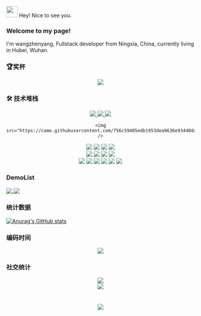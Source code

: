 <div> 
	<img width="30" src="https://user-images.githubusercontent.com/66305203/197138394-ffd42f0e-4e1a-4c67-b5a1-129aa0f8664c.png" />
	<span line="30px">Hey! Nice to see you.</span>
</div> 

### Welcome to my page!
I'm wangzhenyang, Fullstack developer from  Ningxia, China, currently living in  Hubei, Wuhan.

### 🏆奖杯
<div align="center">
  <img src="https://github-profile-trophy.vercel.app/?username=Colincosmo&column=3&margin-w=15&margin-h=15" />
</div>

### 🛠  技术堆栈
<div align="center">
	<a href="https://www.javascript.com/">
		<img  src="https://camo.githubusercontent.com/b5bf595e34a2743d9624117b3789bb0638235d2402889fc46636bb33aab7aee9/68747470733a2f2f696d672e736869656c64732e696f2f62616467652f2d4a6176615363726970742d4637444631453f7374796c653d666c61742d737175617265266c6f676f3d6a617661736372697074266c6f676f436f6c6f723d303030303030266c6162656c436f6c6f723d25323346374446314326636f6c6f723d253233464643453541" />
	</a>
	<a href="https://www.typescriptlang.org/">
	<img  src="https://camo.githubusercontent.com/bfad80db1124e1aac795107f5b11d0b50422e25949cf49b16da08ea2b4cb492b/68747470733a2f2f696d672e736869656c64732e696f2f62616467652f2d547970655363726970742d3331373843363f7374796c653d666c61742d737175617265266c6f676f3d74797065736372697074266c6f676f436f6c6f723d666666666666" />
	</a>
	<a href="https://vuejs.org/">
	<img  src="https://camo.githubusercontent.com/ef022396137854ba286b58b88d6eca1a31b66918b300a65cf0cd2cf8aec9ff45/68747470733a2f2f696d672e736869656c64732e696f2f62616467652f2d5675652d3446433038443f7374796c653d666c61742d737175617265266c6f676f3d7675652e6a73266c6f676f436f6c6f723d666666666666" />
	</a>
	
	<img  src="https://camo.githubusercontent.com/756c59405edb1953dea9636e93440da320ff211ab2f26d86d442026e57f0c526/68747470733a2f2f696d672e736869656c64732e696f2f62616467652f2d4e7578742d3030444338323f7374796c653d666c61742d737175617265266c6f676f3d6e7578742e6a73266c6f676f436f6c6f723d666666666666"   />
</div>

<div align="center">
	<img  src="https://camo.githubusercontent.com/634ac4573efe366be621f3d1952bf763970c98312f8dd6d99bcf4eddfa19e9f7/68747470733a2f2f696d672e736869656c64732e696f2f62616467652f2d52656163742d3631444146423f7374796c653d666c61742d737175617265266c6f676f3d7265616374266c6f676f436f6c6f723d666666666666" />
	<img  src="https://camo.githubusercontent.com/e7e00b21775cfa73109abc0c48171a88e748fac3f1908eb92df4839f7a51459c/68747470733a2f2f696d672e736869656c64732e696f2f62616467652f2d4e6578742d3030303030303f7374796c653d666c61742d737175617265266c6f676f3d6e6578742e6a73266c6f676f436f6c6f723d666666666666" />
	<img  src="https://camo.githubusercontent.com/253ef3c73f044d5663b436e3590fa7483b468360f78694d1d087652d8e882d20/68747470733a2f2f696d672e736869656c64732e696f2f62616467652f2d4e6573744a732d4530323334453f7374796c653d666c61742d737175617265266c6f676f3d6e6573746a73266c6f676f436f6c6f723d666666666666" />
	<img  src="https://camo.githubusercontent.com/248ce5f47f21e120379dfbc4d2460644b054217a5694f21a5e995c4baaff6c2a/68747470733a2f2f696d672e736869656c64732e696f2f62616467652f2d5765627061636b2d3844443646393f7374796c653d666c61742d737175617265266c6f676f3d7765627061636b266c6f676f436f6c6f723d666666666666"   />
</div>

<div align="center">
	<img  src="https://camo.githubusercontent.com/1ed1fef98c8c98dec17b985c10aa2e1ed8089c66a5803dbe19921b2859f24cd5/68747470733a2f2f696d672e736869656c64732e696f2f62616467652f2d566974652d3634364346463f7374796c653d666c61742d737175617265266c6f676f3d56697465266c6f676f436f6c6f723d666666666666" />
	<img  src="https://camo.githubusercontent.com/6ede6cf733e385080214589407d1cd6a88b3633990241eee703bbbef6b2c8051/68747470733a2f2f696d672e736869656c64732e696f2f62616467652f2d4d7953514c2d3434373941313f7374796c653d666c61742d737175617265266c6f676f3d4d7953514c266c6f676f436f6c6f723d666666666666" />
	<img  src="https://camo.githubusercontent.com/8ed3e2ba7e6ac962489a484542986c749d7950b305778ce0839387fe050c9fdc/68747470733a2f2f696d672e736869656c64732e696f2f62616467652f2d4d6f6e676f44422d3437413234383f7374796c653d666c61742d737175617265266c6f676f3d4d6f6e676f4442266c6f676f436f6c6f723d666666666666" />
	<img  src="https://camo.githubusercontent.com/c5d0c3ab3bb7d56038dcfa868b056ed7b2bd119579bd4cf4d1123244adc74bca/68747470733a2f2f696d672e736869656c64732e696f2f62616467652f2d4769742d2532334630353033323f7374796c653d666c61742d737175617265266c6f676f3d676974266c6f676f436f6c6f723d253233666666666666"   />
</div>
<div align="center">
	<img  src="https://camo.githubusercontent.com/4abdebb4e3ea36e9da2a76f5f69c969b03dc2d150208bc816cade43928b03776/68747470733a2f2f696d672e736869656c64732e696f2f62616467652f2d706e706d2d6636393232303f7374796c653d666c61742d737175617265266c6f676f3d706e706d266c6f676f436f6c6f723d666666666666" />
	<img  src="https://camo.githubusercontent.com/d8b8f54480262d81ac94239e7bd3a4ae9b1e41c7d7900c96eb2736131ea93452/68747470733a2f2f696d672e736869656c64732e696f2f62616467652f2d5961726e2d3243384542423f7374796c653d666c61742d737175617265266c6f676f3d5961726e266c6f676f436f6c6f723d666666666666"/>
	<img  src="https://camo.githubusercontent.com/0060bb9b8580bc10f6ca3fe51033be51f959ed644c2fb2e2525480c0788adbfd/68747470733a2f2f696d672e736869656c64732e696f2f62616467652f2d4e504d2d4342333833373f7374796c653d666c61742d737175617265266c6f676f3d6e706d266c6f676f436f6c6f723d666666666666" />
	<img  src="https://camo.githubusercontent.com/a89622c2350e7bba893c6ca629e53691e1dd887a3ee20c8245afc3f4d0cee918/68747470733a2f2f696d672e736869656c64732e696f2f62616467652f2d4c6573732d3144333635443f7374796c653d666c61742d737175617265266c6f676f3d4c657373266c6f676f436f6c6f723d666666666666"/>
	<img  src="https://camo.githubusercontent.com/cfdb48c5b546d4e05cc4b44bef33280591c4df29a5b75418bce9f45ad6f9253f/68747470733a2f2f696d672e736869656c64732e696f2f62616467652f2d48544d4c352d4533344632363f7374796c653d666c61742d737175617265266c6f676f3d68746d6c35266c6f676f436f6c6f723d666666666666" />
	<img src="https://camo.githubusercontent.com/b2619b58b7d126a6b1238c95f4cc276869e0a8ad8526d1c73888948695d55fc7/68747470733a2f2f696d672e736869656c64732e696f2f62616467652f2d435353332d3135373242363f7374796c653d666c61742d737175617265266c6f676f3d43535333266c6f676f436f6c6f723d666666666666" />
</div>


### DemoList
<a href="https://github.com/anuraghazra/github-readme-stats">
  <img align="center" src="https://github-readme-stats.vercel.app/api/pin/?username=Colincosmo&repo=vue3-template&show_owner=true&theme=midnight-purple" />
</a>
<a href="https://github.com/anuraghazra/convoychat">
  <img align="center" src="https://github-readme-stats.vercel.app/api/pin/?username=Colincosmo&repo=vue3-template&show_owner=true&theme=midnight-purple" />
</a>

### 统计数据
[![Anurag's GitHub stats](https://github-readme-stats.vercel.app/api?username=Colincosmo&count_private=true&show_icons=true&theme=midnight-purple)](https://github.com/Colincosmo/Colincosmo)


### 编码时间
<div align="center">
    <img  src="https://visitor-badge.glitch.me/badge?page_id=sun0225SUN" />
</div>

### 社交统计
<div align="center">
    <img src="https://stats.justsong.cn/api/github?username=Colincosmo"/>
</div>

<div align="center">
    <img  src="https://github-readme-streak-stats.herokuapp.com/?user=sun0225SUN&theme=highcontrast" />
</div>

<h1 align="center">
  <a href="https://sunguoqi.com/">
    <img src="https://readme-typing-svg.herokuapp.com/?lines=console.log(%22Hello%2C%20World!%22);小孙同学祝您今天愉快!&center=true&size=27">
  </a>
</h1>

